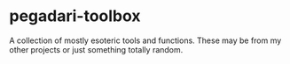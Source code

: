 # pegadari-toolbox
A collection of mostly esoteric tools and functions. These may be from my other projects or just something totally random.
